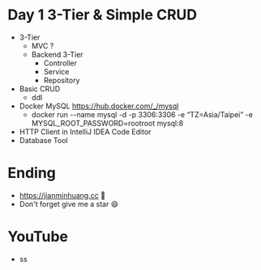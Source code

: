 # Day 1 3-Tier & Simple CRUD
* 3-Tier
  * MVC ?
  * Backend 3-Tier
    * Controller
    * Service
    * Repository
* Basic CRUD
  * ddl
* Docker MySQL https://hub.docker.com/_/mysql
  * docker run --name mysql -d -p 3306:3306 -e “TZ=Asia/Taipei” -e MYSQL_ROOT_PASSWORD=rootroot mysql:8
* HTTP Client in IntelliJ IDEA Code Editor
* Database Tool

# Ending
* https://jianminhuang.cc 🌈
* Don't forget give me a star 😄

# YouTube
* ss
